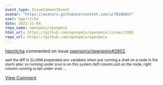 ```yaml
---
event_type: IssueCommentEvent
avatar: "https://avatars.githubusercontent.com/u/7818666?"
user: hppritcha
date: 2022-11-04
repo_name: openpmix/openpmix
html_url: https://github.com/openpmix/openpmix/issues/2802
repo_url: https://github.com/openpmix/openpmix
---
```


<a href='https://github.com/hppritcha' target='_blank'>hppritcha</a> commented on issue <a href='https://github.com/openpmix/openpmix/issues/2802' target='_blank'>openpmix/openpmix#2802</a>.

<small>well the diff in SLURM prepended env variables when just running a shell on a node in the slurm alloc vs running under srun is on this system (left column just on the node, right column running script under srun:...</small>

<a href='https://github.com/openpmix/openpmix/issues/2802' target='_blank'>View Comment</a>